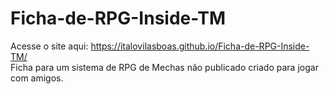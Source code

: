 # Ficha-de-RPG-Inside-TM
Acesse o site aqui: https://italovilasboas.github.io/Ficha-de-RPG-Inside-TM/ <br/>
Ficha para um sistema de RPG de Mechas não publicado criado para jogar com amigos.
